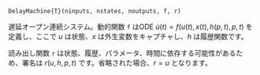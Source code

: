 ```
DelayMachine{T}(ninputs, nstates, noutputs, f, r)
```

遅延オープン連続システム。動的関数 `f` はODE $\dot u(t) = f(u(t), x(t), h(p,t), p, t)$ を定義し、ここで $u$ は状態、$x$ は外生変数をキャプチャし、$h$ は履歴関数です。

読み出し関数 `r` は状態、履歴、パラメータ、時間に依存する可能性があるため、署名は $r(u,h,p,t)$ です。省略された場合、$r=u$ となります。
